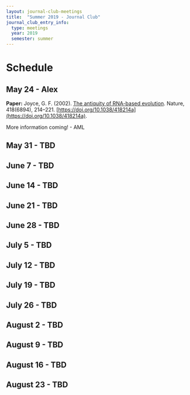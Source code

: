 ```yaml
---
layout: journal-club-meetings
title:  "Summer 2019 - Journal Club"
journal_club_entry_info:
  type: meetings
  year: 2019
  semester: summer
---
```


# Schedule

## May 24 - Alex

**Paper:** Joyce, G. F. (2002). [The antiquity of RNA-based evolution]((https://www.nature.com/articles/418214a)). Nature, 418(6894), 214–221. [https://doi.org/10.1038/418214a](https://doi.org/10.1038/418214a).

More information coming! - AML

## May 31 - TBD

## June 7 - TBD

## June 14 - TBD

## June 21 - TBD

## June 28 - TBD

## July 5 - TBD

## July 12 - TBD

## July 19 - TBD

## July 26 - TBD

## August 2 - TBD

## August 9 - TBD

## August 16 - TBD

## August 23 - TBD